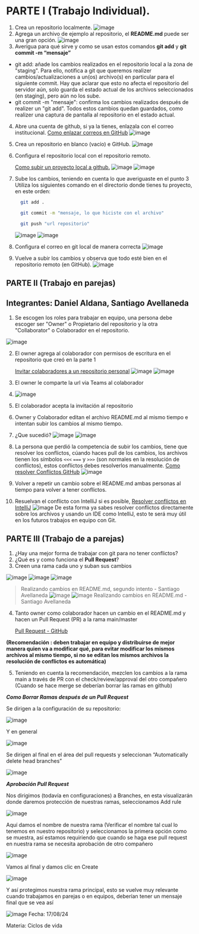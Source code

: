 # PARTE I (Trabajo Individual).
1.	Crea un repositorio localmente.
![image](https://github.com/santiagoAvellaR/CVDS-lab01/blob/master/images/inicializar%20repositorio.png)
2.	Agrega un archivo de ejemplo al repositorio, el **README.md** puede ser una gran opción.
![image](https://github.com/santiagoAvellaR/CVDS-lab01/blob/master/images/agregar%20readme.png)
3.	Averigua para qué sirve y como se usan estos comandos **git add** y **git commit -m “mensaje”**
- git add: añade los cambios realizados en el repositorio local a la zona de "staging". Para ello, notifica a git que queremos realizer cambios/actualizaciones a un(os) archivo(s) en particular para el siguiente commit. Hay que aclarar que esto no afecta el repositorio del servidor aún, solo guarda el estado actual de los archivos seleccionados (en staging), pero aún no los sube.
- git commit -m "mensaje": confirma los cambios realizados después de realizer un "git add". Todos estos cambios quedan guardados, como realizer una captura de pantalla al repositorio en el estado actual.
4. Abre una cuenta de github, si ya la tienes, enlazala con el correo institucional.
   [Como enlazar correos en GitHub](https://docs.github.com/es/account-and-profile/setting-up-and-managing-your-personal-account-on-github/managing-email-preferences/adding-an-email-address-to-your-github-account)
![image](https://github.com/santiagoAvellaR/CVDS-lab01/blob/master/images/enlazar%20correo.png)
   
5.	Crea un repositorio en blanco (vacío) e GitHub.
![image](https://github.com/santiagoAvellaR/CVDS-lab01/blob/master/images/crear%20repositorio.png)

   
6.	Configura el repositorio local con el repositorio remoto.

      [Como subir un proyecto local a github.](https://gist.github.com/cgonzalezdai/cc33db72a6fe5178637aabb562eae35c)
![image](https://github.com/santiagoAvellaR/CVDS-lab01/blob/master/images/enlazar%20repositiorio1.png)
![image](https://github.com/santiagoAvellaR/CVDS-lab01/blob/master/images/enlazar%20repositorio2.png)

7.	Sube los cambios, teniendo en cuenta lo que averiguaste en el punto 3
    Utiliza los siguientes comando en el directorio donde tienes tu proyecto, en este orden:
   	```bash
      git add .
    ```

    ```bash
      git commit -m "mensaje, lo que hiciste con el archivo"
    ```

    ```bash
      git push "url repositorio"
    ```
    ![image](https://github.com/santiagoAvellaR/CVDS-lab01/blob/master/images/cambio1.png)
    ![image](https://github.com/santiagoAvellaR/CVDS-lab01/blob/master/images/push1.png)
8.	Configura el correo en git local de manera correcta
![image](https://github.com/santiagoAvellaR/CVDS-lab01/blob/master/images/configuracion%20correo%20local.png)
9.	Vuelve a subir los cambios y observa que todo esté bien en el repositorio remoto (en GitHub).
![image](https://github.com/santiagoAvellaR/CVDS-lab01/blob/master/images/revision%20final.png)

## PARTE II (Trabajo en parejas)
## Integrantes: Daniel Aldana, Santiago Avellaneda 

1.	Se escogen los roles para trabajar en equipo, una persona debe escoger ser "Owner" o Propietario del repositorio y la otra "Collaborator" o Colaborador en el repositorio.
   
   ![image](https://github.com/PDSW-ECI/labs/assets/118181543/716464e4-d663-477d-a87d-0f2944e5b709)

2.	El owner agrega al colaborador con permisos de escritura en el repositorio que creó en la parte 1
   
     [Invitar colaboradores a un repositorio personal](https://docs.github.com/es/account-and-profile/setting-up-and-managing-your-personal-account-on-github/managing-access-to-your-personal-repositories/inviting-collaborators-to-a-personal-repository)
![image](https://github.com/santiagoAvellaR/CVDS-lab01/blob/master/images/agregar%20colaborador.png)
![image](https://github.com/santiagoAvellaR/CVDS-lab01/blob/master/images/agregar%20colaborador2.png)
   
3.	El owner le comparte la url via Teams al colaborador
4.	![image](https://github.com/santiagoAvellaR/CVDS-lab01/blob/master/images/url%20teams.png)
4.	El colaborador acepta la invitación al repositorio
5.	Owner y Colaborador editan el archivo README.md al mismo tiempo e intentan subir los cambios al mismo tiempo.
6.	¿Que sucedió?
![image](https://github.com/santiagoAvellaR/CVDS-lab01/blob/master/images/error1.png)
![image](https://github.com/santiagoAvellaR/CVDS-lab01/blob/master/images/error2.png)
7.	La persona que perdió la competencia de subir los cambios, tiene que resolver los conflictos, cúando haces pull de los cambios, los archivos tienen los símbolos `<<<` `===` y `>>>` (son normales en la resolución de conflictos), estos conflictos debes resolverlos manualmente.
         [Como resolver Conflictos GitHub](https://docs.github.com/es/enterprise-cloud@latest/pull-requests/collaborating-with-pull-requests/addressing-merge-conflicts/resolving-a-merge-conflict-on-github)
![image](https://github.com/santiagoAvellaR/CVDS-lab01/blob/master/images/correccion%20error.png)
         
8.	Volver a repetir un cambio sobre el README.md ambas personas al tiempo para volver a tener conflictos.
   
9.	Resuelvan el conflicto con IntelliJ si es posible,  [Resolver conflictos en IntelliJ]( https://www.jetbrains.com/help/idea/resolving-conflicts.html#distributed-version-control-systems)
![image](https://github.com/santiagoAvellaR/CVDS-lab01/blob/master/images/correccion%20error.png)
De esta forma ya sabes resolver conflictos directamente sobre los archivos y usando un IDE como IntelliJ, esto te será muy útil en los futuros trabajos en equipo con Git.

## PARTE III (Trabajo de a parejas)
1.	¿Hay una mejor forma de trabajar con git para no tener conflictos?
2.	¿Qué es y como funciona el **Pull Request**?
3.	Creen una rama cada uno y suban sus cambios
   
   ![image](https://github.com/PDSW-ECI/labs/assets/118181543/e558ac3b-f5d8-443a-8958-aacdedef7f94)
  	![image](https://github.com/PDSW-ECI/labs/assets/118181543/074eacc9-6284-4a41-9805-c9e30a169e5d)
  	![image](https://github.com/PDSW-ECI/labs/assets/118181543/5c664e91-d3a3-4b56-867b-3b06d9ffce72)

> Realizando cambios en README.md, segundo intento - Santiago Avellaneda
	![image](https://github.com/santiagoAvellaR/CVDS-lab01/blob/master/images/agregando%20rama%20daniel.png)
	![image](https://github.com/santiagoAvellaR/CVDS-lab01/blob/master/images/rama%20agregada%20daniel.png)
  Realizando cambios en README.md - Santiago Avellaneda

4.	Tanto owner como colaborador hacen un cambio en el README.md y hacen un Pull Request (PR) a la rama main/master
   
     [Pull Request - GitHub](https://docs.github.com/es/pull-requests/collaborating-with-pull-requests/proposing-changes-to-your-work-with-pull-requests/creating-a-pull-request)
  	    
   
 **(Recomendación : deben trabajar en equipo y distribuirse de mejor manera quien va a modificar qué, para evitar modificar los mismos archivos al mismo tiempo, si no se editan los mismos archivos la resolución de conflictos es automática)**

5.	Teniendo en cuenta la recomendación, mezclen los cambios a la rama main a través de PR con el check/review/approval del otro compañero (Cuando se hace merge se deberían borrar las ramas en github)

***Como Borrar Ramas después de un Pull Request***
  
Se dirigen a la configuración de su repositorio:
 
![image](https://github.com/PDSW-ECI/labs/assets/118181543/859fb07c-5748-4b8e-91f4-2f5ee7229f90)

Y en general

![image](https://github.com/PDSW-ECI/labs/assets/118181543/a2bc8b9d-4200-472e-a712-56498b0f59b3)

Se dirigen al final en el área del pull requests y seleccionan “Automatically delete head branches”

![image](https://github.com/PDSW-ECI/labs/assets/118181543/838f51a7-6b2c-4673-9a60-65fe11a75647)

***Aprobación Pull Request***

Nos dirigimos (todavía en configuraciones) a Branches, en esta visualizarán donde daremos protección de nuestras ramas, seleccionamos Add rule

![image](https://github.com/PDSW-ECI/labs/assets/118181543/7104fcaa-c1dd-4345-a8d0-d6a4f531de79)

Aquí damos el nombre de nuestra rama (Verificar el nombre tal cual lo tenemos en nuestro repositorio) y seleccionamos la primera opción como se muestra, así estamos requiriendo que cuando se haga ese pull request en nuestra rama se necesita aprobación de otro compañero

![image](https://github.com/PDSW-ECI/labs/assets/118181543/0631402e-6210-4b8a-a040-de594455e3b0)

Vamos al final y damos clic en Create               

![image](https://github.com/PDSW-ECI/labs/assets/118181543/7e878bd7-8b68-4403-af98-380700d81459)

Y así protegimos nuestra rama principal, esto se vuelve muy relevante cuando trabajamos en parejas o en equipos, deberían tener un mensaje final que se vea así

![image](https://github.com/PDSW-ECI/labs/assets/118181543/1e39b81c-82c8-4fec-b2e6-b339c782b6ad)
Fecha: 17/08/24

Materia: Ciclos de vida

